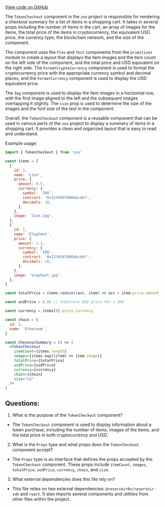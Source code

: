 [View code on GitHub](zoo-labs/zoo/blob/master/ui/src/modal/TokenCheckout.tsx)

The `TokenCheckout` component in the `zoo` project is responsible for rendering a checkout summary for a list of items in a shopping cart. It takes in several props including the number of items in the cart, an array of images for the items, the total price of the items in cryptocurrency, the equivalent USD price, the currency type, the blockchain network, and the size of the component. 

The component uses the `Flex` and `Text` components from the `primitives` module to create a layout that displays the item images and the item count on the left side of the component, and the total price and USD equivalent on the right side. The `FormatCryptoCurrency` component is used to format the cryptocurrency price with the appropriate currency symbol and decimal places, and the `FormatCurrency` component is used to display the USD equivalent price. 

The `Img` component is used to display the item images in a horizontal row, with the first image aligned to the left and the subsequent images overlapping it slightly. The `size` prop is used to determine the size of the images and the font size of the text in the component. 

Overall, the `TokenCheckout` component is a reusable component that can be used in various parts of the `zoo` project to display a summary of items in a shopping cart. It provides a clean and organized layout that is easy to read and understand. 

Example usage:

```jsx
import { TokenCheckout } from 'zoo'

const items = [
  {
    id: 1,
    name: 'Lion',
    price: {
      amount: 0.5,
      currency: {
        symbol: 'ZOO',
        contract: '0x1234567890abcdef',
        decimals: 18,
      },
    },
    image: 'lion.jpg',
  },
  {
    id: 2,
    name: 'Elephant',
    price: {
      amount: 1.2,
      currency: {
        symbol: 'ZOO',
        contract: '0x1234567890abcdef',
        decimals: 18,
      },
    },
    image: 'elephant.jpg',
  },
]

const totalPrice = items.reduce((acc, item) => acc + item.price.amount, 0)

const usdPrice = 0.05 // arbitrary USD price for 1 ZOO

const currency = items[0].price.currency

const chain = {
  id: 1,
  name: 'Ethereum',
}

const CheckoutSummary = () => (
  <TokenCheckout
    itemCount={items.length}
    images={items.map((item) => item.image)}
    totalPrice={totalPrice}
    usdPrice={usdPrice}
    currency={currency}
    chain={chain}
    size="LG"
  />
)
```
## Questions: 
 1. What is the purpose of the `TokenCheckout` component?
- The `TokenCheckout` component is used to display information about a token purchase, including the number of items, images of the items, and the total price in both cryptocurrency and USD.

2. What is the `Props` type and what props does the `TokenCheckout` component accept?
- The `Props` type is an interface that defines the props accepted by the `TokenCheckout` component. These props include `itemCount`, `images`, `totalPrice`, `usdPrice`, `currency`, `chain`, and `size`.

3. What external dependencies does this file rely on?
- This file relies on two external dependencies: `@reservoir0x/reservoir-sdk` and `react`. It also imports several components and utilities from other files within the project.
